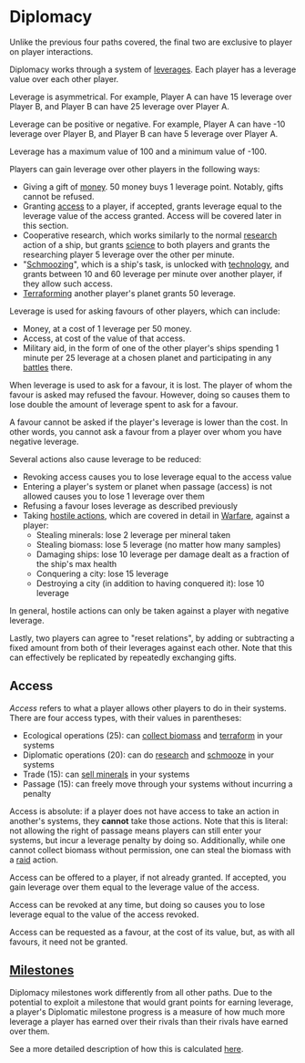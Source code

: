 # Diplomacy

Unlike the previous four paths covered, the final two are exclusive to player on player interactions. 

Diplomacy works through a system of [leverages](../rulebook/glossary/leverage.md). Each player has a leverage value over each other player. 

Leverage is asymmetrical. For example, Player A can have 15 leverage over Player B, and Player B can have 25 leverage
over Player A. 

Leverage can be positive or negative. For example, Player A can have -10 leverage over Player B, and Player B can have 
5 leverage over Player A.

Leverage has a maximum value of 100 and a minimum value of -100.

Players can gain leverage over other players in the following ways:
 - Giving a gift of [money](../rulebook/glossary/money.md). 50 money buys 1 leverage point. Notably, gifts cannot be refused.
 - Granting [access](../rulebook/glossary/access.md) to a player, if accepted, grants leverage equal to the leverage value of the access granted. Access will be covered later in this section.
 - Cooperative research, which works similarly to the normal [research](../rulebook/actions/research.md) action of a ship, but grants [science](../rulebook/glossary/science.md) to both players and grants the researching player 5 leverage over the other per minute.
 - "[Schmoozing](../rulebook/actions/schmooze.md)", which is a ship's task, is unlocked with [technology](../rulebook/glossary/technology.md), and grants between 10 and 60 leverage per minute over another player, if they allow such access.
 - [Terraforming](../rulebook/glossary/terraforming.md) another player's planet grants 50 leverage.

Leverage is used for asking favours of other players, which can include:
 - Money, at a cost of 1 leverage per 50 money.
 - Access, at cost of the value of that access.
 - Military aid, in the form of one of the other player's ships spending 1 minute per 25 leverage at a chosen planet and participating in any [battles](../rulebook/glossary/combat.md) there.

When leverage is used to ask for a favour, it is lost. The player of whom the favour is asked may refused the favour. However, doing so
causes them to lose double the amount of leverage spent to ask for a favour. 

A favour cannot be asked if the player's leverage is lower than the cost. In other words, you cannot ask a favour from a player over whom you have negative leverage.

Several actions also cause leverage to be reduced:
- Revoking access causes you to lose leverage equal to the access value
- Entering a player's system or planet when passage (access) is not allowed causes you to lose 1 leverage over them
- Refusing a favour loses leverage as described previously
- Taking [hostile actions](../rulebook/glossary/hostile_action.md), which are covered in detail in [Warfare](../rulebook/warfare.md), against a player:
  - Stealing minerals: lose 2 leverage per mineral taken
  - Stealing biomass: lose 5 leverage (no matter how many samples)
  - Damaging ships: lose 10 leverage per damage dealt as a fraction of the ship's max health
  - Conquering a city: lose 15 leverage
  - Destroying a city (in addition to having conquered it): lose 10 leverage

In general, hostile actions can only be taken against a player with negative leverage. 

Lastly, two players can agree to "reset relations", by adding or subtracting a fixed amount from both of their leverages against each other. Note that this can effectively be replicated by repeatedly exchanging gifts. 

## Access

*Access* refers to what a player allows other players to do in their systems. There are four access types, with their 
values in parentheses:
 - Ecological operations (25): can [collect biomass](../rulebook/actions/collect_biomass.md) and [terraform](../rulebook/actions/terraform.md) in your systems
 - Diplomatic operations (20): can do [research](../rulebook/actions/research.md) and [schmooze](../rulebook/actions/schmooze.md) in your systems
 - Trade (15): can [sell minerals](../rulebook/actions/sell_minerals.md) in your systems
 - Passage (15): can freely move through your systems without incurring a penalty

Access is absolute: if a player does not have access to take an action in another's systems, they __cannot__ take those actions. Note that this is literal: not allowing the right of passage means players can still enter your systems, but incur a leverage penalty by doing so. Additionally, while one cannot collect biomass without permission, one can steal the biomass with a [raid](../rulebook/actions/raid.md) action.

Access can be offered to a player, if not already granted. If accepted, you gain leverage over them equal to the leverage value of the access. 

Access can be revoked at any time, but doing so causes you to lose leverage equal to the value of the access revoked.

Access can be requested as a favour, at the cost of its value, but, as with all favours, it need not be granted.

## [Milestones](../rulebook/glossary/milestone.md)

Diplomacy milestones work differently from all other paths. Due to the potential to exploit a milestone that would grant points for earning leverage, a player's Diplomatic milestone progress is a measure of how much more leverage a player has earned over their rivals than their rivals have earned over them.

See a more detailed description of how this is calculated [here](../rulebook/reference/diplomacy_milestones.md).
